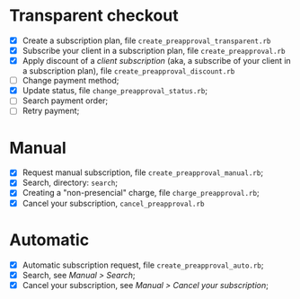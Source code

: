 # Transparent checkout

* [x] Create a subscription plan, file `create_preapproval_transparent.rb`
* [x] Subscribe your client in a subscription plan, file `create_preapproval.rb`
* [x] Apply discount of a *client subscription* (aka, a subscribe of your
client in a subscription plan), file `create_preapproval_discount.rb`
* [ ] Change payment method;
* [x] Update status, file `change_preapproval_status.rb`;
* [ ] Search payment order;
* [ ] Retry payment;

# Manual

* [x] Request manual subscription, file `create_preapproval_manual.rb`;
* [x] Search, directory: `search`;
* [x] Creating a "non-presencial" charge, file `charge_preapproval.rb`;
* [x] Cancel your subscription, `cancel_preapproval.rb`

# Automatic

* [x] Automatic subscription request, file `create_preapproval_auto.rb`;
* [x] Search, see _Manual > Search_;
* [x] Cancel your subscription, see _Manual > Cancel your subscription_;
